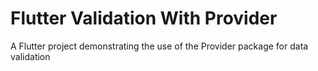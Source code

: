 # Flutter Validation With Provider

A Flutter project demonstrating the use of the Provider package for data validation

